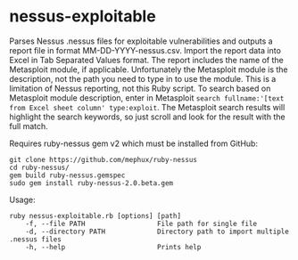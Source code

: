 # nessus-exploitable
Parses Nessus .nessus files for exploitable vulnerabilities and outputs a report file in format MM-DD-YYYY-nessus.csv. Import the report data into Excel in Tab Separated Values format. The report includes the name of the Metasploit module, if applicable. Unfortunately the Metasploit module is the description, not the path you need to type in to use the module. This is a limitation of Nessus reporting, not this Ruby script. To search based on Metasploit module description, enter in Metasploit `search fullname:'[text from Excel sheet column' type:exploit`. The Metasploit search results will highlight the search keywords, so just scroll and look for the result with the full match. 

Requires ruby-nessus gem v2 which must be installed from GitHub:

```
git clone https://github.com/mephux/ruby-nessus
cd ruby-nessus/
gem build ruby-nessus.gemspec
sudo gem install ruby-nessus-2.0.beta.gem
```

Usage: 

```
ruby nessus-exploitable.rb [options] [path]
    -f, --file PATH                  File path for single file
    -d, --directory PATH             Directory path to import multiple .nessus files
    -h, --help                       Prints help
```
